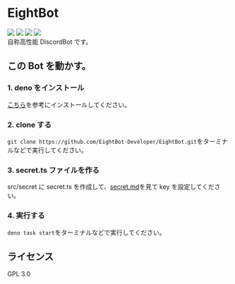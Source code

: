 # EightBot

<img src="https://discord.com/api/guilds/980051727820664832/embed.png"/> <img src="https://img.shields.io/badge/Node.js- 16.9.0 | 18 | 19-yello"/> <img src="https://img.shields.io/badge/EightBot-v2.3.0%20beta-blue"/> <img src="https://img.shields.io/badge/yarn-1.22.19-blue"/><br>
自称高性能 DiscordBot です。<br>

## この Bot を動かす。

### 1. deno をインストール

[こちら](https://deno.land/manual/getting_started/installation)を参考にインストールしてください。

### 2. clone する

`git clone https://github.com/EightBot-Developer/EightBot.git`をターミナルなどで実行してください。

### 3. secret.ts ファイルを作る

src/secret に secret.ts を作成して、[secret.md](https://github.com/EightBot-Developer/EightBot/blob/main/src/secret/README.md)を見て key を設定してください。

### 4. 実行する

`deno task start`をターミナルなどで実行してください。

## ライセンス

GPL 3.0
